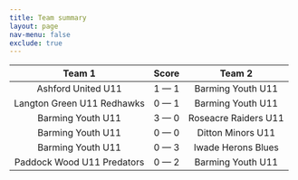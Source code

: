 ```yaml
---
title: Team summary
layout: page
nav-menu: false
exclude: true
---
```




|           Team 1           |    Score    |        Team 2        |
|:--------------------------:|:-----------:|:--------------------:|
|     Ashford United U11     | 1 &mdash; 1 |  Barming Youth U11   |
| Langton Green U11 Redhawks | 0 &mdash; 1 |  Barming Youth U11   |
|     Barming Youth U11      | 3 &mdash; 0 | Roseacre Raiders U11 |
|     Barming Youth U11      | 0 &mdash; 0 |  Ditton Minors U11   |
|     Barming Youth U11      | 0 &mdash; 3 |  Iwade Herons Blues  |
| Paddock Wood U11 Predators | 0 &mdash; 2 |  Barming Youth U11   |

 <br /><br /><br />